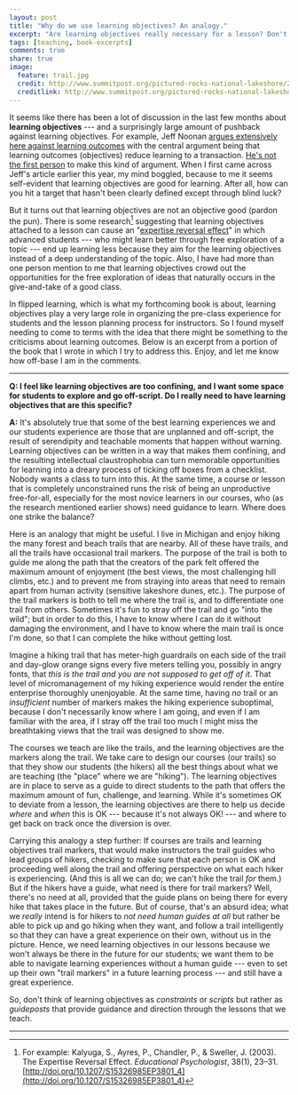 ```yaml
---
layout: post
title: "Why do we use learning objectives? An analogy."
excerpt: "Are learning objectives really necessary for a lesson? Don't they just confine learning and remove the opportunity to explore? I answer a definitive 'yes and no'."
tags: [teaching, book-excerpts]
comments: true
share: true
image:
  feature: trail.jpg
  credit: http://www.summitpost.org/pictured-rocks-national-lakeshore/283781
  creditlink: http://www.summitpost.org/pictured-rocks-national-lakeshore/283781
---
```


It seems like there has been a lot of discussion in the last few months about __learning objectives__ --- and a surprisingly large amount of pushback against learning objectives. For example, Jeff Noonan [argues extensively here against learning outcomes](http://www.jeffnoonan.org/?p=2793) with the central argument being that learning outcomes (objectives) reduce learning to a transaction. [He's not the first person](http://www.doceo.co.uk/heterodoxy/objectives.htm) to make this kind of argument. When I first came across Jeff's article earlier this year, my mind boggled, because to me it seems self-evident that learning objectives are good for learning. After all, how can you hit a target that hasn't been clearly defined except through blind luck? 

But it turns out that learning objectives are not an objective good (pardon the pun). There is some research[^ref1] suggesting that learning objectives attached to a lesson can cause an "[expertise reversal effect](https://en.wikipedia.org/wiki/Expertise_reversal_effect)" in which advanced students --- who might learn better through free exploration of a topic --- end up learning less because they aim for the learning objectives instead of a deep understanding of the topic. Also, I have had more than one person mention to me that learning objectives crowd out the opportunities for the free exploration of ideas that naturally occurs in the give-and-take of a good class. 

In flipped learning, which is what my forthcoming book is about, learning objectives play a very large role in organizing the pre-class experience for students and the lesson planning process for instructors. So I found myself needing to come to terms with the idea that there might be something to the criticisms about learning outcomes. Below is an excerpt from a portion of the book that I wrote in which I try to address this. Enjoy, and let me know how off-base I am in the comments. 

-----


__Q: I feel like learning objectives are too confining, and I want some space for students to explore and go off-script. Do I really need to have learning objectives that are this specific?__ 

__A:__ It's absolutely true that some of the best learning experiences we and our students experience are those that are unplanned and off-script, the result of serendipity and teachable moments that happen without warning. Learning objectives can be written in a way that makes them confining, and the resulting intellectual claustrophobia can turn memorable opportunities for learning into a dreary process of ticking off boxes from a checklist. Nobody wants a class to turn into this. At the same time, a course or lesson that is completely unconstrained runs the risk of being an unproductive free-for-all, especially for the most novice learners in our courses, who (as the research mentioned earlier shows) need guidance to learn. Where does one strike the balance? 

Here is an analogy that might be useful. I live in Michigan and enjoy hiking the many forest and beach trails that are nearby. All of these have trails, and all the trails have occasional trail markers. The purpose of the trail is both to guide me along the path that the creators of the park felt offered the maximum amount of enjoyment (the best views, the most challenging hill climbs, etc.) and to prevent me from straying into areas that need to remain apart from human activity (sensitive lakeshore dunes, etc.). The purpose of the trail markers is both to tell me where the trail is, and to differentiate one trail from others. Sometimes it's fun to stray off the trail and go "into the wild"; but in order to do this, I have to know where I can do it without damaging the environment, and I have to know where the main trail is once I'm done, so that I can complete the hike without getting lost. 

Imagine a hiking trail that has meter-high guardrails on each side of the trail and day-glow orange signs every five meters telling you, possibly in angry fonts,  that _this is the trail and you are not supposed to get off of it_. That level of micromanagement of my hiking experience would render the entire enterprise thoroughly unenjoyable. At the same time, having _no_ trail or an _insufficient_ number of markers makes the hiking experience suboptimal, because I don't necessarily know where I am going, and even if I am familiar with the area, if I stray off the trail too much I might miss the breathtaking views that the trail was designed to show me. 

The courses we teach are like the trails, and the learning objectives are the markers along the trail. We take care to design our courses (our trails) so that they show our students (the hikers) all the best things about what we are teaching (the "place" where we are "hiking"). The learning objectives are in place to serve as a guide to direct students to the path that offers the maximum amount of fun, challenge, and learning. While it's sometimes OK to deviate from a lesson, the learning objectives are there to help us decide _where_ and _when_ this is OK --- because it's not always OK! --- and where to get back on track once the diversion is over. 

Carrying this analogy a step further: If courses are trails and learning objectives trail markers, that would make instructors the trail guides who lead groups of hikers, checking to make sure that each person is OK and proceeding well along the trail and offering perspective on what each hiker is experiencing. (And this is all we can do; we can't hike the trail _for_ them.) But if the hikers have a guide, what need is there for trail markers? Well, there's no need at all, provided that the guide plans on being there for every hike that takes place in the future. But of course, that's an absurd idea; what we _really_ intend is for hikers to _not need human guides at all_ but rather be able to pick up and go hiking when they want, and follow a trail intelligently so that they can have a great experience on their own, without us in the picture. Hence, we need learning objectives in our lessons because we won't always be there in the future for our students; we want them to be able to navigate learning experiences without a human guide --- even to set up their own "trail markers" in a future learning process --- and still have a great experience. 

So, don't think of learning objectives as _constraints_ or _scripts_ but rather as _guideposts_ that provide guidance and direction through the lessons that we teach. 

-----




[^ref1]: For example: Kalyuga, S., Ayres, P., Chandler, P., & Sweller, J. (2003). The Expertise Reversal Effect. _Educational Psychologist_, 38(1), 23–31. [http://doi.org/10.1207/S15326985EP3801_4](http://doi.org/10.1207/S15326985EP3801_4)